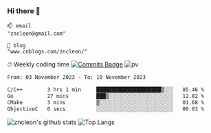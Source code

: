 ### Hi there 👋
```
📫 email
"zncleon@gmail.com"

🌱 blog
"www.cnblogs.com/zncleon/"
```

⏱ Weekly coding time
[![Commits Badge](https://badges.pufler.dev/commits/weekly/zncleon)](https://badges.pufler.dev)
![pv](https://pageview.vercel.app/?github_user=zncleon)

<!--START_SECTION:waka-->

```txt
From: 03 November 2023 - To: 10 November 2023

C/C++        3 hrs 1 min     █████████████████████▒░░░   85.46 %
Go           27 mins         ███▒░░░░░░░░░░░░░░░░░░░░░   12.82 %
CMake        3 mins          ▒░░░░░░░░░░░░░░░░░░░░░░░░   01.68 %
ObjectiveC   0 secs          ░░░░░░░░░░░░░░░░░░░░░░░░░   00.03 %
```

<!--END_SECTION:waka-->

![zncleon's github stats](https://github-readme-stats-psi-two-44.vercel.app/api?username=zncleon&show_icons=true&line_height=24&count_private=true&theme=vue)
![Top Langs](https://github-readme-stats-psi-two-44.vercel.app/api/top-langs/?username=zncleon&layout=compact&langs_count=8&theme=vue)
